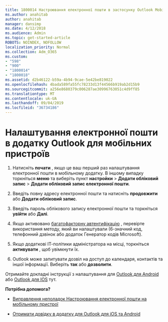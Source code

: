 ```yaml
---
title: 1800014 Настроювання електронної пошти в застосунку Outlook Mobile
ms.author: anahitab
author: anahitab
manager: dansimp
ms.date: 4/12/2018
ms.audience: Admin
ms.topic: get-started-article
ROBOTS: NOINDEX, NOFOLLOW
localization_priority: Normal
ms.collection: Adm_O365
ms.custom:
- "598"
- "900"
- "1800014"
- "1800018"
ms.assetid: d2b46122-b59a-4b94-9cae-5e42be819022
ms.openlocfilehash: 4bada589fa55fc78233d13f44566b919ab2d15b9
ms.sourcegitcommit: a256e8680379c006287ae30996763051c4d9ff85
ms.translationtype: MT
ms.contentlocale: uk-UA
ms.lasthandoff: 09/04/2019
ms.locfileid: "36734186"
---
```

# <a name="set-up-email-in-the-outlook-mobile-app"></a>Налаштування електронної пошти в додатку Outlook для мобільних пристроїв

1. Натисніть **почати** , якщо це ваш перший раз налаштування електронної пошти в мобільному додатку. В іншому випадку торкніться **меню** та виберіть пункт **настройки** \> **Додати обліковий запис** \> **Додати обліковий запис електронної пошти**.

2. Введіть повну адресу електронної пошти та натисніть **продовжити** або **Додати обліковий запис**.

3. Введіть пароль облікового запису електронної пошти та торкніться **увійти** або **Далі**.

4. Якщо активовано [багатофакторну автентифікацію](https://docs.microsoft.com/office365/admin/security-and-compliance/set-up-multi-factor-authentication) , перевірте використання методу, який ви налаштували (6-значний код, телефонний дзвінок або додаток Генератор кодів Microsoft).

5. Якщо додаткові ІТ-політики адміністратора на місці, торкніться **активувати** , щоб увімкнути їх.

6. Outlook може запитувати дозвіл на доступ до календаря, контактів та іншої інформації. Виберіть **так** або **дозволити**.

Отримайте докладні інструкції з налаштування для [Outlook для Android](https://support.office.com/article/886db551-8dfa-4fd5-b835-f8e532091872.aspx) або [Outlook для IOS](https://support.office.com/article/b2de2161-cc1d-49ef-9ef9-81acd1c8e234.aspx) тут.
  
 **Потрібна допомога?**
  
- [Виправлення неполадок Настроювання електронної пошти на мобільному пристрої](https://support.office.com/article/a264ef01-9c88-48fb-9285-7017e4f31f02.aspx)

- [Отримати довідку в додатку для Outlook для iOS та Android](https://support.office.com/article/218a22d1-9fa5-4889-b689-de1c63493243.aspx#ID0EAABAAA=Contact_Support)
